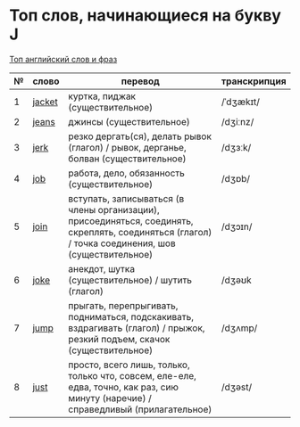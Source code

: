 # Топ слов, начинающиеся на букву J

[Топ английский слов и фраз](../README.md)

| №   | слово                                                                        | перевод                                                                                                                                            | транскрипция |
| --- | ---------------------------------------------------------------------------- | -------------------------------------------------------------------------------------------------------------------------------------------------- | ------------ |
| 1   | [jacket](https://dictionary.cambridge.org/dictionary/english-russian/jacket) | куртка, пиджак (существительное)                                                                                                                   | /ˈdʒækɪt/    |
| 2   | [jeans](https://dictionary.cambridge.org/dictionary/english-russian/jeans)   | джинсы (существительное)                                                                                                                           | /dʒiːnz/     |
| 3   | [jerk](https://dictionary.cambridge.org/dictionary/english-russian/jerk)     | резко дергать(ся), делать рывок (глагол) / рывок, дерганье, болван (существительное)                                                               | /dʒɜːk/      |
| 4   | [job](https://dictionary.cambridge.org/dictionary/english-russian/job)       | работа, дело, обязанность (существительное)                                                                                                        | /dʒɒb/       |
| 5   | [join](https://dictionary.cambridge.org/dictionary/english-russian/join)     | вступать, записываться (в члены организации), присоединяться, соединять, скреплять, соединяться (глагол) / точка соединения, шов (существительное) | /dʒɔɪn/      |
| 6   | [joke](https://dictionary.cambridge.org/dictionary/english-russian/joke)     | анекдот, шутка (существительное) / шутить (глагол)                                                                                                 | /dʒəʊk       |
| 7   | [jump](https://dictionary.cambridge.org/dictionary/english-russian/jump)     | прыгать, перепрыгивать, подниматься, подскакивать, вздрагивать (глагол) / прыжок, резкий подъем, скачок (существительное)                          | /dʒʌmp/      |
| 8   | [just](https://dictionary.cambridge.org/dictionary/english-russian/just)     | просто, всего лишь, только, только что, совсем, еле-еле, едва, точно, как раз, сию минуту (наречие) / справедливый (прилагательное)                | /dʒəst/      |
